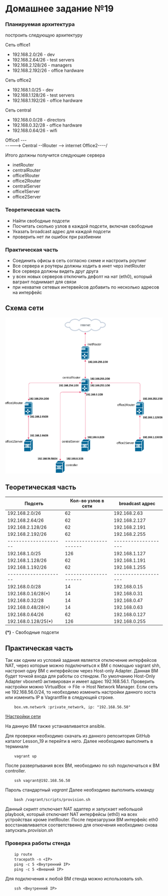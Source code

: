 # Домашнее задание №19

### Планируемая архитектура
построить следующую архитектуру

Сеть office1
- 192.168.2.0/26 - dev
- 192.168.2.64/26 - test servers
- 192.168.2.128/26 - managers
- 192.168.2.192/26 - office hardware

Сеть office2
- 192.168.1.0/25 - dev
- 192.168.1.128/26 - test servers
- 192.168.1.192/26 - office hardware


Сеть central
- 192.168.0.0/28 - directors
- 192.168.0.32/28 - office hardware
- 192.168.0.64/26 - wifi

Office1 ---\
-----> Central --IRouter --> internet
Office2----/

Итого должны получится следующие сервера
- inetRouter
- centralRouter
- office1Router
- office2Router
- centralServer
- office1Server
- office2Server

### Теоретическая часть
- Найти свободные подсети
- Посчитать сколько узлов в каждой подсети, включая свободные
- Указать broadcast адрес для каждой подсети
- проверить нет ли ошибок при разбиении

### Практическая часть
- Соединить офисы в сеть согласно схеме и настроить роутинг
- Все сервера и роутеры должны ходить в инет черз inetRouter
- Все сервера должны видеть друг друга
- у всех новых серверов отключить дефолт на нат (eth0), который вагрант поднимает для связи
- при нехватке сетевых интервейсов добавить по несколько адресов на интерфейс

## Схема сети

![Схема сети](https://github.com/parshyn-dima/screens/blob/master/lesson19/%D0%A1%D1%85%D0%B5%D0%BC%D0%B0%20%D1%81%D0%B5%D1%82%D0%B8%20v3.png)

## Теоретическая часть

| Подсеть            | Кол-во узлов в сети | broadcast адрес   |
|--------------------|---------------------|-------------------|
| 192.168.2.0/26     | 62                  | 192.168.2.63      |
| 192.168.2.64/26    | 62                  | 192.168.2.127     |
| 192.168.2.128/26   | 62                  | 192.168.2.191     |
| 192.168.2.192/26   | 62                  | 192.168.2.255     |
|--------------------|---------------------|-------------------|
| 192.168.1.0/25     | 126                 | 192.168.1.127     |
| 192.168.1.128/26   | 62                  | 192.168.1.191     |
| 192.168.1.192/26   | 62                  | 192.168.1.255     |
|--------------------|---------------------|-------------------|
| 192.168.0.0/28     | 14                  | 192.168.0.15      |
| 192.168.0.16/28(*) | 14                  | 192.168.0.31      |
| 192.168.0.32/28    | 14                  | 192.168.0.47      |
| 192.168.0.48/28(*) | 14                  | 192.168.0.63      |
| 192.168.0.64/26    | 62                  | 192.168.0.127     |
| 192.168.0.128/25(*)| 126                 | 192.168.0.255     |

**(*)** - Свободные подсети

## Практическая часть

Так как одним из условий задания является отключение интерфейсов NAT, чеpез которые можно подключиться к ВМ с помощью vagrant shh, настроил одну ВМ с интерфейсом через Host-only Adapter. Данная ВМ будет точкой входа для работы со стендом. По умолчанию Host-Only Adapter vboxnet0 активирован и имеет адрес 192.168.56.1. Проверить наcтройки можно VirtualBox -> File -> Host Network Manager.
Если сеть не 192.168.56.0/24, то необходимо изменить настройки данного хоста или изменить IP в Vagrantfile в следующей строке.

        box.vm.network :private_network, ip: "192.168.56.50"

[!Настройки сети](https://github.com/parshyn-dima/screens/blob/master/lesson19/Network%20config.png)

На данную ВМ также устанавливается ansible.

Для проверки необходимо скачать из данного репозитория GitHub каталог Lesson_19 и перейти в него.
Далее необходимо выполнить в терминале

        vagrant up

После развертывания всех ВМ, необходимо по ssh подключаться к ВМ controller.

        ssh vagrant@192.168.56.50

Пароль стандартный *vagrant*
Далее необходимо выполнить команду

        bash /vagrant/scripts/provision.sh

Данный скрипт отключает NAT адаптер и запускает небольшой playbook, который отключает NAT интерфейсы (eth0) на всех устройствах кроме inetRouter.
После перезагрузки ВМ интерфейс eth0 восстанавливается соответственно для откючения необходимо снова запускать *provision.sh*

### Проверка работы стенда

        ip route
        tracepath -n <IP>
        ping -c 5 <Внутренний IP>
        ping -c 5 <Внешний IP>

Для подключения к любой ВМ стенда можно использовать ssh.

        ssh <Внутренний IP>
